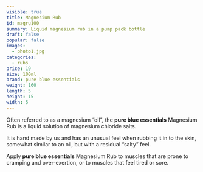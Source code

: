 ```yaml
---
visible: true
title: Magnesium Rub
id: magru100
summary: Liquid magnesium rub in a pump pack bottle
draft: false
popular: false
images:
  - photo1.jpg
categories:
  - rubs
price: 19
size: 100ml
brand: pure blue essentials
weight: 160
length: 5
height: 15
width: 5
---
```

Often referred to as a magnesium “oil”, the **pure blue essentials** Magnesium Rub is a liquid solution of magnesium chloride salts.

It is hand made by us and has an unusual feel when rubbing it in to the skin, somewhat similar to an oil, but with a residual “salty” feel.

Apply **pure blue essentials** Magnesium Rub to muscles that are prone to cramping and over-exertion, or to muscles that feel tired or sore.